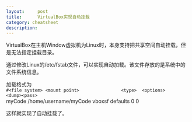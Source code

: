 ```yaml
---
layout:     post
title:      VirtualBox实现自动挂载
category: cheatsheet
description:
---
```


VirtualBox在主机Window虚拟机为Linux时，本身支持把共享空间自动挂载，但是无法指定挂载目录。

通过修改Linux的/etc/fstab文件，可以实现自动加载。该文件存放的是系统中的文件系统信息。

加载格式为  
`#<file system> <mount point>                <type>  <options>       <dump><pass>`  
myCode      /home/username/myCode      vboxsf    defaults            0             0 

这样就实现了自动挂载了。
